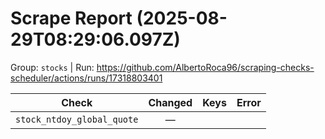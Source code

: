 # Scrape Report (2025-08-29T08:29:06.097Z)

Group: `stocks`  |  Run: https://github.com/AlbertoRoca96/scraping-checks-scheduler/actions/runs/17318803401

| Check | Changed | Keys | Error |
|---|:---:|:--|:--|
| `stock_ntdoy_global_quote` | — |  |  |
